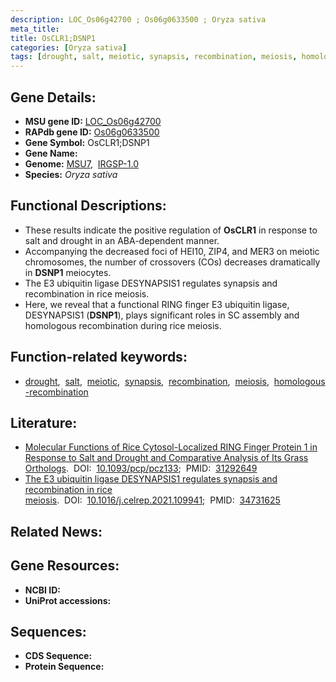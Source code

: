 ```yaml
---
description: LOC_Os06g42700 ; Os06g0633500 ; Oryza sativa
meta_title:
title: OsCLR1;DSNP1
categories: [Oryza sativa]
tags: [drought, salt, meiotic, synapsis, recombination, meiosis, homologous recombination]
---
```


## Gene Details:
- **MSU gene ID:** [LOC_Os06g42700](http://rice.uga.edu/cgi-bin/ORF_infopage.cgi?orf=LOC_Os06g42700)  
- **RAPdb gene ID:** [Os06g0633500](https://rapdb.dna.affrc.go.jp/locus/?name=Os06g0633500)  
- **Gene Symbol:** OsCLR1;DSNP1
- **Gene Name:**
- **Genome:**  [MSU7](http://rice.uga.edu/),&nbsp;&nbsp;[IRGSP-1.0](https://rapdb.dna.affrc.go.jp/download/irgsp1.html)
- **Species:** *Oryza sativa*

## Functional Descriptions:
   - These results indicate the positive regulation of **OsCLR1** in response to salt and drought in an ABA-dependent manner.
   - Accompanying the decreased foci of HEI10, ZIP4, and MER3 on meiotic chromosomes, the number of crossovers (COs) decreases dramatically in **DSNP1** meiocytes.
   - The E3 ubiquitin ligase DESYNAPSIS1 regulates synapsis and recombination in rice meiosis.
   - Here, we reveal that a functional RING finger E3 ubiquitin ligase, DESYNAPSIS1 (**DSNP1**), plays significant roles in SC assembly and homologous recombination during rice meiosis.

## Function-related keywords:
   - [drought](/tags/drought/),&nbsp;&nbsp;[salt](/tags/salt/),&nbsp;&nbsp;[meiotic](/tags/meiotic/),&nbsp;&nbsp;[synapsis](/tags/synapsis/),&nbsp;&nbsp;[recombination](/tags/recombination/),&nbsp;&nbsp;[meiosis](/tags/meiosis/),&nbsp;&nbsp;[homologous-recombination](/tags/homologous-recombination/)

## Literature:
   - [Molecular Functions of Rice Cytosol-Localized RING Finger Protein 1 in Response to Salt and Drought and Comparative Analysis of Its Grass Orthologs](https://www.doi.org/10.1093/pcp/pcz133).&nbsp;&nbsp;DOI:&nbsp;&nbsp;[10.1093/pcp/pcz133](https://www.doi.org/10.1093/pcp/pcz133);&nbsp;&nbsp;PMID:&nbsp;&nbsp;[31292649](https://pubmed.ncbi.nlm.nih.gov/31292649/)
   - [The E3 ubiquitin ligase DESYNAPSIS1 regulates synapsis and recombination in rice meiosis](https://www.doi.org/10.1016/j.celrep.2021.109941).&nbsp;&nbsp;DOI:&nbsp;&nbsp;[10.1016/j.celrep.2021.109941](https://www.doi.org/10.1016/j.celrep.2021.109941);&nbsp;&nbsp;PMID:&nbsp;&nbsp;[34731625](https://pubmed.ncbi.nlm.nih.gov/34731625/)

## Related News:

## Gene Resources:
- **NCBI ID:**  []()
- **UniProt accessions:** [](https://www.uniprot.org/uniprotkb//entry)

## Sequences:
- **CDS Sequence:**
- **Protein Sequence:**
